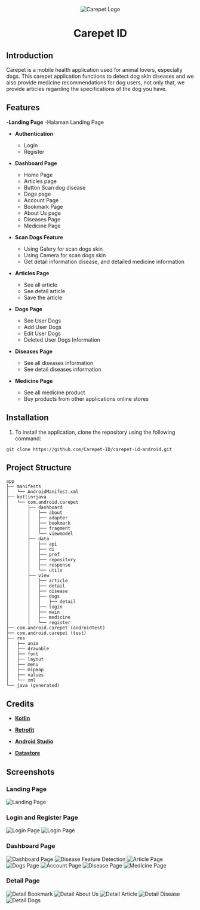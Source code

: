 <div align="center">
  
![Carepet Logo](https://github.com/Carepet-ID/carepet-id-backend/assets/90903908/b7b993cf-3c98-4bef-b478-cb6a12313e74)

</div>
<h1 align="center" id="title">Carepet ID</h1>

## Introduction
Carepet is a mobile health application used for animal lovers, especially dogs. This carepet application functions to detect dog skin diseases and we also provide medicine recommendations for dog users, not only that, we provide articles regarding the specifications of the dog you have. 

## Features
-**Landing Page**
  -Halaman Landing Page

- **Authentication**
  - Login
  - Register

- **Dashboard Page**
  - Home Page 
  - Articles page
  - Button Scan dog disease
  - Dogs page
  - Account Page
  - Bookmark Page
  - About Us page
  - Diseases Page
  - Medicine Page 

- **Scan Dogs Feature**
  - Using Galery for scan dogs skin
  - Using Camera for scan dogs skin
  - Get detail information disease, and detailed medicine information

- **Articles Page**
  - See all article
  - See detail article
  - Save the article
 
- **Dogs Page**
  - See User Dogs
  - Add User Dogs
  - Edit User Dogs
  - Deleted User Dogs Information
 
- **Diseases Page**
  - See all diseases information
  - See detail diseases information
 
- **Medicine Page**
  - See all medicine product
  - Buy products from other applications online stores

## Installation
1. To install the application, clone the repository using the following command: 
```
git clone https://github.com/Carepet-ID/carepet-id-android.git
```

## Project Structure
```
app
├── manifests
│   └── AndroidManifest.xml
├── kotlin+java
│   └── com.android.carepet
│       ├── dashboard
│       │   ├── about
│       │   ├── adapter
│       │   ├── bookmark
│       │   ├── fragment
│       │   └── viewmodel
│       ├── data
│       │   ├── api
│       │   ├── di
│       │   ├── pref
│       │   ├── repository
│       │   ├── response
│       │   └── utils
│       ├── view
│       │   ├── article
│       │   ├── detail
│       │   ├── disease
│       │   ├── dogs
│       │   │   ├── detail
│       │   ├── login
│       │   ├── main
│       │   ├── medicine
│       │   └── register
├── com.android.carepet (androidTest)
├── com.android.carepet (test)
├── res
│   ├── anim
│   ├── drawable
│   ├── font
│   ├── layout
│   ├── menu
│   ├── mipmap
│   ├── values
│   └── xml
└── java (generated)
```

## Credits
- **[Kotlin](https://kotlinlang.org/)**

- **[Retrofit](https://square.github.io/retrofit/)**

- **[Android Studio](https://developer.android.com/studio)**

- **[Datastore](https://cloud.google.com/datastore)**


## Screenshots

### Landing Page
![Landing Page](https://github.com/Carepet-ID/carepet-id-android/blob/master/assets/Screenshot%202024-06-21%20133119.png?raw=true)

### Login and Register Page
![Login Page](https://github.com/Carepet-ID/carepet-id-android/blob/master/assets/Screenshot%202024-06-21%20133136.png?raw=true)
![Login Page](https://github.com/Carepet-ID/carepet-id-android/blob/master/assets/Screenshot%202024-06-21%20133136.png?raw=true)

### Dashboard Page
![Dashboard Page](https://github.com/Carepet-ID/carepet-id-android/blob/master/assets/dashboardpage/Screenshot%202024-06-21%20133608.png?raw=true)
![Disease Feature Detection](https://github.com/Carepet-ID/carepet-id-android/blob/master/assets/dashboardpage/Screenshot%202024-06-21%20133623.png?raw=true)
![Article Page](https://github.com/Carepet-ID/carepet-id-android/blob/master/assets/dashboardpage/Screenshot%202024-06-21%20133628.png?raw=true)
![Dogs Page](https://github.com/Carepet-ID/carepet-id-android/blob/master/assets/dashboardpage/Screenshot%202024-06-21%20133632.png?raw=true)
![Account Page](https://github.com/Carepet-ID/carepet-id-android/blob/master/assets/dashboardpage/Screenshot%202024-06-21%20133636.png?raw=true)
![Disease Page](https://github.com/Carepet-ID/carepet-id-android/blob/master/assets/dashboardpage/Screenshot%202024-06-21%20134212.png?raw=true)
![Medicine Page](https://github.com/Carepet-ID/carepet-id-android/blob/master/assets/dashboardpage/Screenshot%202024-06-21%20134217.png?raw=true)

### Detail Page
![Detail Bookmark](https://github.com/Carepet-ID/carepet-id-android/blob/master/assets/detail/Screenshot%202024-06-21%20134757.png?raw=true)
![Detail About Us](https://github.com/Carepet-ID/carepet-id-android/blob/master/assets/detail/Screenshot%202024-06-21%20134834.png?raw=true)
![Detail Article](https://github.com/Carepet-ID/carepet-id-android/blob/master/assets/detail/Screenshot%202024-06-21%20134843.png?raw=true)
![Detail Disease](https://github.com/Carepet-ID/carepet-id-android/blob/master/assets/detail/Screenshot%202024-06-21%20134852.png?raw=true)
![Detail Dogs](https://github.com/Carepet-ID/carepet-id-android/blob/master/assets/detail/Screenshot%202024-06-21%20134904.png?raw=true)
